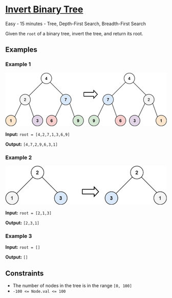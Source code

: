 # [Invert Binary Tree](https://leetcode.com/problems/invert-binary-tree/)

Easy - 15 minutes - Tree, Depth-First Search, Breadth-First Search

Given the `root` of a binary tree, invert the tree, and return its root.

## Examples

### Example 1

![Invert Binary Tree Example 1](assets/invert_binary_tree_example1.jpg)

**Input:** `root = [4,2,7,1,3,6,9]`

**Output:** `[4,7,2,9,6,3,1]`

### Example 2

![Invert Binary Tree Example 2](assets/invert_binary_tree_example2.jpg)

**Input:** `root = [2,1,3]`

**Output:** `[2,3,1]`

### Example 3

**Input:** `root = []`

**Output:** `[]`

## Constraints

- The number of nodes in the tree is in the range `[0, 100]`
- `-100 <= Node.val <= 100`
